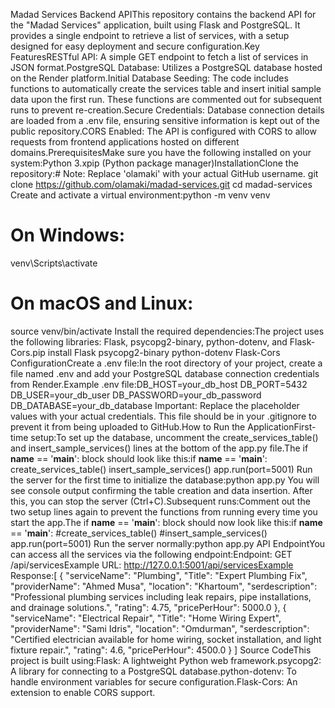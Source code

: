 Madad Services Backend APIThis repository contains the backend API for the "Madad Services" application, built using Flask and PostgreSQL. It provides a single endpoint to retrieve a list of services, with a setup designed for easy deployment and secure configuration.Key FeaturesRESTful API: A simple GET endpoint to fetch a list of services in JSON format.PostgreSQL Database: Utilizes a PostgreSQL database hosted on the Render platform.Initial Database Seeding: The code includes functions to automatically create the services table and insert initial sample data upon the first run. These functions are commented out for subsequent runs to prevent re-creation.Secure Credentials: Database connection details are loaded from a .env file, ensuring sensitive information is kept out of the public repository.CORS Enabled: The API is configured with CORS to allow requests from frontend applications hosted on different domains.PrerequisitesMake sure you have the following installed on your system:Python 3.xpip (Python package manager)InstallationClone the repository:# Note: Replace 'olamaki' with your actual GitHub username.
git clone https://github.com/olamaki/madad-services.git
cd madad-services
Create and activate a virtual environment:python -m venv venv
# On Windows:
venv\Scripts\activate
# On macOS and Linux:
source venv/bin/activate
Install the required dependencies:The project uses the following libraries: Flask, psycopg2-binary, python-dotenv, and Flask-Cors.pip install Flask psycopg2-binary python-dotenv Flask-Cors
ConfigurationCreate a .env file:In the root directory of your project, create a file named .env and add your PostgreSQL database connection credentials from Render.Example .env file:DB_HOST=your_db_host
DB_PORT=5432
DB_USER=your_db_user
DB_PASSWORD=your_db_password
DB_DATABASE=your_db_database
Important: Replace the placeholder values with your actual credentials. This file should be in your .gitignore to prevent it from being uploaded to GitHub.How to Run the ApplicationFirst-time setup:To set up the database, uncomment the create_services_table() and insert_sample_services() lines at the bottom of the app.py file.The if __name__ == '__main__': block should look like this:if __name__ == '__main__':
    create_services_table()
    insert_sample_services()
    app.run(port=5001)
Run the server for the first time to initialize the database:python app.py
You will see console output confirming the table creation and data insertion. After this, you can stop the server (Ctrl+C).Subsequent runs:Comment out the two setup lines again to prevent the functions from running every time you start the app.The if __name__ == '__main__': block should now look like this:if __name__ == '__main__':
    #create_services_table()
    #insert_sample_services()
    app.run(port=5001)
Run the server normally:python app.py
API EndpointYou can access all the services via the following endpoint:Endpoint: GET /api/servicesExample URL: http://127.0.0.1:5001/api/servicesExample Response:[
  {
    "serviceName": "Plumbing",
    "Title": "Expert Plumbing Fix",
    "providerName": "Ahmed Musa",
    "location": "Khartoum",
    "serdescription": "Professional plumbing services including leak repairs, pipe installations, and drainage solutions.",
    "rating": 4.75,
    "pricePerHour": 5000.0
  },
  {
  "serviceName": "Electrical Repair",
  "Title": "Home Wiring Expert",
  "providerName": "Sami Idris",
  "location": "Omdurman",
  "serdescription": "Certified electrician available for home wiring, socket installation, and light fixture repair.",
  "rating": 4.6,
  "pricePerHour": 4500.0
  }
]
Source CodeThis project is built using:Flask: A lightweight Python web framework.psycopg2: A library for connecting to a PostgreSQL database.python-dotenv: To handle environment variables for secure configuration.Flask-Cors: An extension to enable CORS support.
